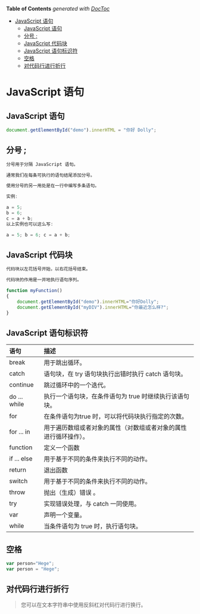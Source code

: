 <!-- START doctoc generated TOC please keep comment here to allow auto update -->
<!-- DON'T EDIT THIS SECTION, INSTEAD RE-RUN doctoc TO UPDATE -->
**Table of Contents**  *generated with [DocToc](https://github.com/thlorenz/doctoc)*

- [JavaScript 语句](#javascript-%E8%AF%AD%E5%8F%A5)
  - [JavaScript 语句](#javascript-%E8%AF%AD%E5%8F%A5-1)
  - [分号 ;](#%E5%88%86%E5%8F%B7-)
  - [JavaScript 代码块](#javascript-%E4%BB%A3%E7%A0%81%E5%9D%97)
  - [JavaScript 语句标识符](#javascript-%E8%AF%AD%E5%8F%A5%E6%A0%87%E8%AF%86%E7%AC%A6)
  - [空格](#%E7%A9%BA%E6%A0%BC)
  - [对代码行进行折行](#%E5%AF%B9%E4%BB%A3%E7%A0%81%E8%A1%8C%E8%BF%9B%E8%A1%8C%E6%8A%98%E8%A1%8C)

<!-- END doctoc generated TOC please keep comment here to allow auto update -->

# JavaScript 语句

## JavaScript 语句

```js
document.getElementById("demo").innerHTML = "你好 Dolly";
```

## 分号 ;

```js
分号用于分隔 JavaScript 语句。

通常我们在每条可执行的语句结尾添加分号。

使用分号的另一用处是在一行中编写多条语句。

实例:

a = 5;
b = 6;
c = a + b;
以上实例也可以这么写:

a = 5; b = 6; c = a + b;
```

## JavaScript 代码块

```js
代码块以左花括号开始，以右花括号结束。

代码块的作用是一并地执行语句序列。

function myFunction()
{
    document.getElementById("demo").innerHTML="你好Dolly";
    document.getElementById("myDIV").innerHTML="你最近怎么样?";
}
```

## JavaScript 语句标识符

语句	|描述
:-|:-
break|用于跳出循环。
catch|语句块，在 try 语句块执行出错时执行 catch 语句块。
continue|跳过循环中的一个迭代。
do ... while|执行一个语句块，在条件语句为 true 时继续执行该语句块。
for|在条件语句为true 时，可以将代码块执行指定的次数。
for ... in|用于遍历数组或者对象的属性（对数组或者对象的属性进行循环操作）。
function|定义一个函数
if ... else|用于基于不同的条件来执行不同的动作。
return|退出函数
switch|用于基于不同的条件来执行不同的动作。
throw|抛出（生成）错误 。
try|实现错误处理，与 catch 一同使用。
var|声明一个变量。
while|当条件语句为 true 时，执行语句块。

## 空格

```js
var person="Hege";
var person = "Hege";
```

## 对代码行进行折行

> 您可以在文本字符串中使用反斜杠对代码行进行换行。